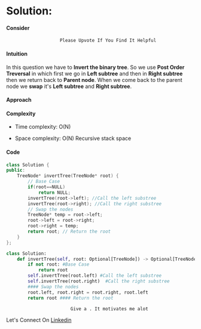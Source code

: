 # Solution:
#### Consider
```
                    Please Upvote If You Find It Helpful
```
#### Intuition
In this question we have to **Invert the binary tree**.
So we use **Post Order Treversal** in which first we go in **Left subtree** and then in **Right subtree** then we return back to **Parent node**.
When we come back to the parent node we **swap** it's **Left subtree** and **Right subtree**.
<!-- Describe your first thoughts on how to solve this problem. -->

#### Approach


<!-- Describe your approach to solving the problem. -->

#### Complexity
- Time complexity: O(N) 
<!-- Add your time complexity here, e.g. $$O(n)$$ -->

- Space complexity: O(N) Recursive stack space
<!-- Add your space complexity here, e.g. $$O(n)$$ -->

#### Code
```cpp
class Solution {
public:
    TreeNode* invertTree(TreeNode* root) {
        // Base Case
        if(root==NULL)
            return NULL;
        invertTree(root->left); //Call the left substree
        invertTree(root->right); //Call the right substree
        // Swap the nodes
        TreeNode* temp = root->left;
        root->left = root->right;
        root->right = temp;
        return root; // Return the root
    }
};
```
```python
class Solution:
    def invertTree(self, root: Optional[TreeNode]) -> Optional[TreeNode]:
        if not root: #Base Case
            return root
        self.invertTree(root.left) #Call the left substree
        self.invertTree(root.right)  #Call the right substree
        #### Swap the nodes
        root.left, root.right = root.right, root.left
        return root #### Return the root
```


```
                        Give a . It motivates me alot
```
Let's Connect On [Linkedin](https://www.linkedin.com/in/naman-agarwal-0551aa1aa/)